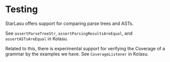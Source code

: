 # Testing

StarLasu offers support for comparing parse trees and ASTs.

See `assertParseTreeStr`, `assertParsingResultsAreEqual`, and `assertASTsAreEqual` in Kolasu.

Related to this, there is experimental support for verifying the Coverage of a grammar by the examples we have. See `CoverageListener` in Kolasu. 
